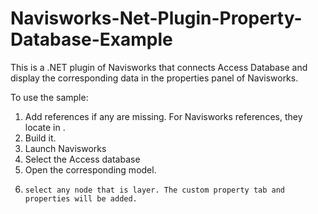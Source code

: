 # Navisworks-Net-Plugin-Property-Database-Example
This is a .NET plugin of Navisworks that connects Access Database and display the corresponding data in the properties panel of Navisworks.

To use the sample:
1.	Add references if any are missing. For Navisworks references, they locate in <Navisworks Installation path>.
2.	Build it.
3.	Launch Navisworks
4.	Select the Access database
5.	Open the corresponding model.
6.     select any node that is layer. The custom property tab and properties will be added.

